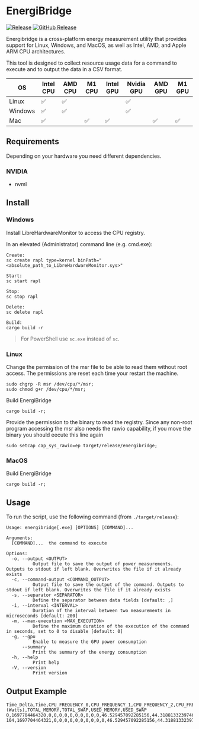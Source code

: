 # EnergiBridge

[![Release](https://github.com/tdurieux/EnergiBridge/actions/workflows/release.yml/badge.svg)](https://github.com/tdurieux/EnergiBridge/actions/workflows/release.yml) [![GitHub Release](https://img.shields.io/github/v/release/tdurieux/EnergiBridge)](https://github.com/tdurieux/EnergiBridge/releases)



Energibridge is a cross-platform energy measurement utility that provides support for Linux, Windows, and MacOS, as well as Intel, AMD, and Apple ARM CPU architectures.

This tool is designed to collect resource usage data for a command to execute and to output the data in a CSV format.

| OS      | Intel CPU | AMD CPU | M1 CPU | Intel GPU | Nvidia GPU | AMD GPU | M1 GPU |
| ------- | --------- | ------- | ------ | --------- | ---------- | ------- | ------ |
| Linux   | ✅        |   ✅    |        |           |    ✅      |         |        |
| Windows | ✅        |   ✅    |        |           |    ✅      |         |        |
| Mac     | ✅        |         |   ✅   |    ✅     |            |    ✅   |   ✅   |

## Requirements

Depending on your hardware you need different dependencies.

### NVIDIA

- nvml

## Install

### Windows

Install LibreHardwareMonitor to access the CPU registry.


In an elevated (Administrator) command line (e.g. cmd.exe):
```
Create:
sc create rapl type=kernel binPath="<absolute_path_to_LibreHardwareMonitor.sys>"

Start:
sc start rapl

Stop:
sc stop rapl

Delete:
sc delete rapl

Build:
cargo build -r
```

> For PowerShell use `sc.exe` instead of `sc`.

### Linux

Change the permission of the msr file to be able to read them without root access.
The permissions are reset each time your restart the machine.

```
sudo chgrp -R msr /dev/cpu/*/msr;
sudo chmod g+r /dev/cpu/*/msr;
```

Build EnergiBridge

```
cargo build -r;
```

Provide the permission to the binary to read the registry.
Since any non-root program accessing the msr also needs the rawio capability, if you move the binary you should eecute this line again

```
sudo setcap cap_sys_rawio=ep target/release/energibridge;
```

### MacOS

Build EnergiBridge

```
cargo build -r;
```

## Usage

To run the script, use the following command (from `./target/release`):

```
Usage: energibridge[.exe] [OPTIONS] [COMMAND]...

Arguments:
  [COMMAND]...  the command to execute

Options:
  -o, --output <OUTPUT>
          Output file to save the output of power measurements. Outputs to stdout if left blank. Overwrites the file if it already exists
  -c, --command-output <COMMAND_OUTPUT>
          Output file to save the output of the command. Outputs to stdout if left blank. Overwrites the file if it already exists
  -s, --separator <SEPARATOR>
          Define the separator between data fields [default: ,]
  -i, --interval <INTERVAL>
          Duration of the interval between two measurements in microseconds [default: 200]
  -m, --max-execution <MAX_EXECUTION>
          Define the maximum duration of the execution of the command in seconds, set to 0 to disable [default: 0]
  -g, --gpu
          Enable to measure the GPU power consumption
      --summary
          Print the summary of the energy consumption
  -h, --help
          Print help
  -V, --version
          Print version
```

## Output Example

```csv
Time_Delta,Time,CPU_FREQUENCY_0,CPU_FREQUENCY_1,CPU_FREQUENCY_2,CPU_FREQUENCY_3,CPU_FREQUENCY_4,CPU_FREQUENCY_5,CPU_FREQUENCY_6,CPU_FREQUENCY_7,CPU_FREQUENCY_8,CPU_FREQUENCY_9,CPU_TEMP_0,CPU_TEMP_1,CPU_TEMP_2,CPU_TEMP_3,CPU_TEMP_4,CPU_TEMP_5,CPU_TEMP_6,CPU_TEMP_7,CPU_TEMP_8,CPU_TEMP_9,CPU_USAGE_0,CPU_USAGE_1,CPU_USAGE_2,CPU_USAGE_3,CPU_USAGE_4,CPU_USAGE_5,CPU_USAGE_6,CPU_USAGE_7,CPU_USAGE_8,CPU_USAGE_9,SYSTEM_POWER (Watts),TOTAL_MEMORY,TOTAL_SWAP,USED_MEMORY,USED_SWAP
0,1697704464320,0,0,0,0,0,0,0,0,0,0,46.529457092285156,44.31881332397461,43.83422088623047,47.03656005859375,44.67115783691406,43.856910705566406,41.333412170410156,41.268951416015625,44.348262786865234,43.08387756347656,46.37215805053711,45.429779052734375,15.021618843078613,8.819367408752441,5.0954484939575195,3.514699935913086,2.9715969562530518,1.5818228721618652,1.1069598197937012,0.9475208520889282,11.58033275604248,34359738368,0,10188488704,0
104,1697704464321,0,0,0,0,0,0,0,0,0,0,46.529457092285156,44.31881332397461,43.83422088623047,47.03656005859375,44.67115783691406,43.856910705566406,41.333412170410156,41.268951416015625,44.348262786865234,43.08387756347656,46.37215042114258,45.429771423339844,15.021615982055664,8.819366455078125,5.095447063446045,3.514699697494507,2.9715967178344727,1.5818227529525757,1.1069598197937012,0.9475207924842834,11.58033275604248,34359738368,0,10189275136,0
```